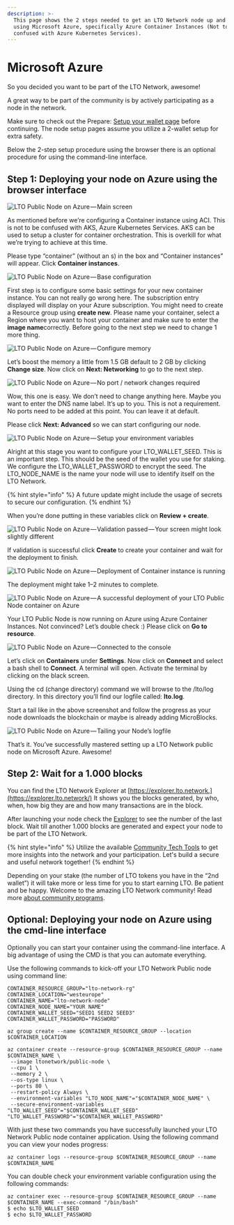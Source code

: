 ```yaml
---
description: >-
  This page shows the 2 steps needed to get an LTO Network node up and running
  using Microsoft Azure, specifically Azure Container Instances (Not to be
  confused with Azure Kubernetes Services).
---
```


# Microsoft Azure

So you decided you want to be part of the LTO Network, awesome!

A great way to be part of the community is by actively participating as a node in the network.

Make sure to check out the Prepare: [Setup your wallet page](../../../tutorials/mining/prepare-setup-your-wallet.md) before continuing. The node setup pages assume you utilize a 2-wallet setup for extra safety.

Below the 2-step setup procedure using the browser there is an optional procedure for using the command-line interface.

## **Step 1: Deploying your node on Azure using the browser interface**

![LTO Public Node on Azure — Main screen](https://cdn-images-1.medium.com/max/2400/1\*TseFOVybCXuanMw82cV\_oQ.png)

As mentioned before we’re configuring a Container instance using ACI. This is not to be confused with AKS, Azure Kubernetes Services. AKS can be used to setup a cluster for container orchestration. This is overkill for what we’re trying to achieve at this time.

Please type “container” (without an s) in the box and “Container instances” will appear. Click **Container instances**.

![LTO Public Node on Azure — Base configuration](../../../.gitbook/assets/azure1.jpg)

First step is to configure some basic settings for your new container instance. You can not really go wrong here. The subscription entry displayed will display on your Azure subscription. You might need to create a Resource group using **create new**. Please name your container, select a Region where you want to host your container and make sure to enter the **image name**correctly. Before going to the next step we need to change 1 more thing.

![LTO Public Node on Azure — Configure memory](../../../.gitbook/assets/azure2.jpg)

Let’s boost the memory a little from 1.5 GB default to 2 GB by clicking **Change size**. Now click on **Next: Networking** to go to the next step.

![LTO Public Node on Azure — No port / network changes required](https://cdn-images-1.medium.com/max/2400/1\*5fxgkx0kyPn3vSq0RXi4fQ.png)

Wow, this one is easy. We don’t need to change anything here. Maybe you want to enter the DNS name label. It’s up to you. This is not a requirement. No ports need to be added at this point. You can leave it at default.

Please click **Next: Advanced** so we can start configuring our node.

![LTO Public Node on Azure — Setup your environment variables](https://cdn-images-1.medium.com/max/2400/1\*WbZFJ90fLdFPPSDQN6R51A.png)

Alright at this stage you want to configure your LTO\_WALLET\_SEED. This is an important step. This should be the seed of the wallet you use for staking. We configure the LTO\_WALLET\_PASSWORD to encrypt the seed. The LTO\_NODE\_NAME is the name your node will use to identify itself on the LTO Network.

{% hint style="info" %}
A future update might include the usage of secrets to secure our configuration.
{% endhint %}

When you’re done putting in these variables click on **Review + create**.

![LTO Public Node on Azure — Validation passed — Your screen might look slightly different](../../../.gitbook/assets/azure3.jpg)

If validation is successful click **Create** to create your container and wait for the deployment to finish.

![LTO Public Node on Azure — Deployment of Container instance is running](https://cdn-images-1.medium.com/max/2400/1\*SJmz6YOL8Ltnkswq2kDHgg.png)

The deployment might take 1–2 minutes to complete.

![LTO Public Node on Azure — A successful deployment of your LTO Public Node container on Azure](https://cdn-images-1.medium.com/max/2400/1\*idBIXedXKJ1B1SOuAZ0Jow.png)

Your LTO Public Node is now running on Azure using Azure Container Instances. Not convinced? Let’s double check :) Please click on **Go to resource**.

![LTO Public Node on Azure — Connected to the console](../../../.gitbook/assets/azure4.jpg)

Let’s click on **Containers** under **Settings**. Now click on **Connect** and select a bash shell to **Connect**. A terminal will open. Activate the terminal by clicking on the black screen.

Using the cd (change directory) command we will browse to the /lto/log directory. In this directory you’ll find our logfile called: **lto.log**.

Start a tail like in the above screenshot and follow the progress as your node downloads the blockchain or maybe is already adding MicroBlocks.

![LTO Public Node on Azure — Tailing your Node’s logfile](../../../.gitbook/assets/azure5.jpg)

That’s it. You’ve successfully mastered setting up a LTO Network public node on Microsoft Azure. Awesome!

## **Step 2: Wait for a 1.000 blocks**

You can find the LTO Network Explorer at [https://explorer.lto.network.](https://explorer.lto.network/) It shows you the blocks generated, by who, when, how big they are and how many transactions are in the block.

After launching your node check the [Explorer](https://explorer.lto.network) to see the number of the last block. Wait till another 1.000 blocks are generated and expect your node to be part of the LTO Network.

{% hint style="info" %}
Utilize the available [Community Tech Tools](https://blog.lto.network/distributed-workforce-community-dao-level-up/#tech-lab) to get more insights into the network and your participation. Let's build a secure and useful network together!
{% endhint %}

Depending on your stake (the number of LTO tokens you have in the “2nd wallet”) it will take more or less time for you to start earning LTO. Be patient and be happy. Welcome to the amazing LTO Network community! Read more [about community programs](https://blog.lto.network/distributed-workforce-community-dao-level-up/).

## **Optional: Deploying your node on Azure using the cmd-line interface**

Optionally you can start your container using the command-line interface. A big advantage of using the CMD is that you can automate everything.

Use the following commands to kick-off your LTO Network Public node using command line:

```
CONTAINER_RESOURCE_GROUP="lto-network-rg"
CONTAINER_LOCATION="westeurope"
CONTAINER_NAME="lto-network-node"
CONTAINER_NODE_NAME="YOUR NAME"
CONTAINER_WALLET_SEED="SEED1 SEED2 SEED3"
CONTAINER_WALLET_PASSWORD="PASSWORD"

az group create --name $CONTAINER_RESOURCE_GROUP --location $CONTAINER_LOCATION

az container create --resource-group $CONTAINER_RESOURCE_GROUP --name $CONTAINER_NAME \
 --image ltonetwork/public-node \
 --cpu 1 \
 --memory 2 \
 --os-type linux \
 --ports 80 \
 --restart-policy Always \
 --environment-variables "LTO_NODE_NAME"="$CONTAINER_NODE_NAME" \
 --secure-environment-variables "LTO_WALLET_SEED"="$CONTAINER_WALLET_SEED" "LTO_WALLET_PASSWORD"="$CONTAINER_WALLET_PASSWORD"
```

With just these two commands you have successfully launched your LTO Network Public node container application. Using the following command you can view your nodes progress:

```
az container logs --resource-group $CONTAINER_RESOURCE_GROUP --name $CONTAINER_NAME
```

You can double check your environment variable configuration using the following commands:

```
az container exec --resource-group $CONTAINER_RESOURCE_GROUP --name $CONTAINER_NAME --exec-command "/bin/bash"
$ echo $LTO_WALLET_SEED 
$ echo $LTO_WALLET_PASSWORD
```
